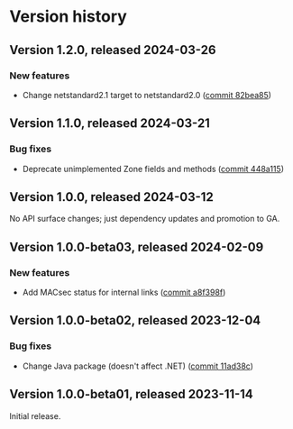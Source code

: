 # Version history

## Version 1.2.0, released 2024-03-26

### New features

- Change netstandard2.1 target to netstandard2.0 ([commit 82bea85](https://github.com/googleapis/google-cloud-dotnet/commit/82bea850661975b9750ac30753528cc9d2e05240))

## Version 1.1.0, released 2024-03-21

### Bug fixes

- Deprecate unimplemented Zone fields and methods ([commit 448a115](https://github.com/googleapis/google-cloud-dotnet/commit/448a115588ae828f33c669df2321f9221e295bd9))

## Version 1.0.0, released 2024-03-12

No API surface changes; just dependency updates and promotion to GA.

## Version 1.0.0-beta03, released 2024-02-09

### New features

- Add MACsec status for internal links ([commit a8f398f](https://github.com/googleapis/google-cloud-dotnet/commit/a8f398f342d7d167cf4df6fea98c0d9ed89ba595))

## Version 1.0.0-beta02, released 2023-12-04

### Bug fixes

- Change Java package (doesn't affect .NET) ([commit 11ad38c](https://github.com/googleapis/google-cloud-dotnet/commit/11ad38c1d18e1ac4e0fc75ea1b21606e19143ba1))
## Version 1.0.0-beta01, released 2023-11-14

Initial release.
